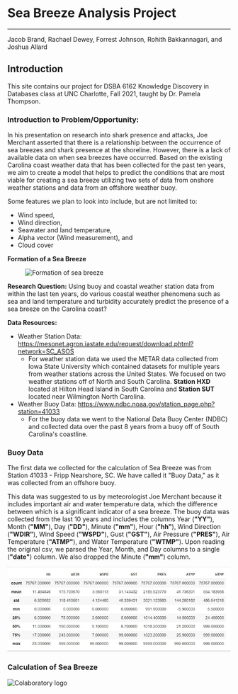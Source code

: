 # Sea Breeze Analysis Project
<hr>
Jacob Brand, Rachael Dewey, Forrest Johnson, Rohith Bakkannagari, and Joshua Allard

## Introduction
This site contains our project for DSBA 6162 Knowledge Discovery in Databases class at UNC Charlotte, Fall 2021, taught by Dr. Pamela Thompson. 

### Introduction to Problem/Opportunity: 
In his presentation on research into shark presence and attacks, Joe Merchant asserted that there is a relationship between the occurrence of sea breezes and shark presence at the shoreline. However, there is a lack of available data on when sea breezes have occurred. Based on the existing Carolina coast weather data that has been collected for the past ten years, we aim to create a model that helps to predict the conditions that are most viable for creating a sea breeze utilizing two sets of data from onshore weather stations and data from an offshore weather buoy.

Some features we plan to look into include, but are not limited to:
- Wind speed,
- Wind direction,
- Seawater and land temperature,
- Alpha vector (Wind measurement), and
- Cloud cover

**Formation of a Sea Breeze**

<figure>
    <img alt="Formation of sea breeze" height="300px" src="https://www.weather.gov/images/jetstream/ocean/seabreeze.jpg">
</figure>

**Research Question:**
Using buoy and coastal weather station data from within the last ten years, do various coastal weather phenomena such as sea and land temperature and turbidity accurately predict the presence of a sea breeze on the Carolina coast?

**Data Resources:**
- Weather Station Data: https://mesonet.agron.iastate.edu/request/download.phtml?network=SC_ASOS
    -  For weather station data we used the METAR data collected from Iowa State University which contained datasets for multiple years from weather stations across the United             States. We focused on two weather stations off of North and South Carolina. **Station HXD** located at Hilton Head Island in South Carolina and **Station SUT** located             near Wilmington North Carolina.
- Weather Buoy Data:  https://www.ndbc.noaa.gov/station_page.php?station=41033
    -  For the buoy data we went to the National Data Buoy Center (NDBC) and collected data over the past 8 years from a buoy off of South Carolina's coastline. 


### Buoy Data

The first data we collected for the calculation of Sea Breeze was from Station 41033 - Fripp Nearshore, SC. We have called it "Buoy Data," as it was collected from an offshore buoy. 

This data was suggested to us by meteorologist Joe Merchant because it includes important air and water temperature data, which the difference between which is a significant indicator of a sea breeze. The buoy data was collected from the last 10 years and includes the columns Year (**"YY"**), Month (**"MM"**), Day (**"DD"**), Minute (**"mm"**), Hour (**"hh"**), Wind Direction (**"WDIR"**), Wind Speed (**"WSPD"**), Gust (**"GST"**), Air Pressure (**"PRES"**), Air Temperature (**"ATMP"**), and Water Temperature (**"WTMP"**). Upon reading the original csv, we parsed the Year, Month, and Day columns to a single (**"date"**) column. We also dropped the Minute (**"mm"**) column.

![](Images/Buoy%20Data%20Description.jpg)

### Calculation of Sea Breeze
<img alt="Colaboratory logo" height="45px" src="https://journals.ametsoc.org/view/journals/wefo/18/4/images/i1520-0434-18-4-614-e1.gif" align="left" vspace="0px">


